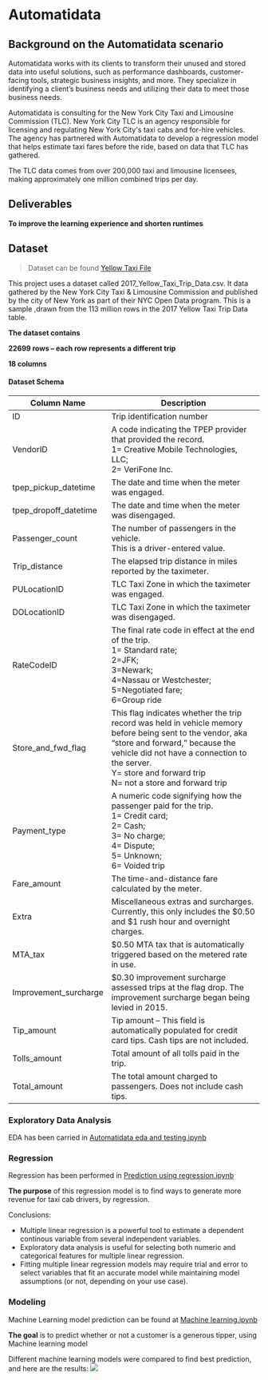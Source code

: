 # Automatidata
## Background on the Automatidata scenario
Automatidata works with its clients to transform their unused and stored data into useful solutions, such as performance dashboards, customer-facing tools, strategic business insights, and more. They specialize in identifying a client’s business needs and utilizing their data to meet those business needs. 

Automatidata is consulting for the New York City Taxi and Limousine Commission (TLC). New York City TLC is an agency responsible for licensing and regulating New York City's taxi cabs and for-hire vehicles. The agency has partnered with Automatidata to develop a regression model that helps estimate taxi fares before the ride, based on data that TLC has gathered. 

The TLC data comes from over 200,000 taxi and limousine licensees, making approximately one million combined trips per day. 

## Deliverables
**To improve the learning experience and shorten runtimes**

## Dataset
> Dataset can be found [Yellow Taxi File](https://github.com/rohanayush/project-automatidata/blob/main/2017_Yellow_Taxi_Trip_Data.csv)

This project uses a dataset called 2017_Yellow_Taxi_Trip_Data.csv. It data gathered by the New York City Taxi & Limousine Commission and published by the city of New York as part of their NYC Open Data program. This is a sample ,drawn from the 113 million rows in the 2017 Yellow Taxi Trip Data table.

**The dataset contains**

**22699 rows – each row represents a different trip**

**18 columns**

#### Dataset Schema 
| Column Name               | Description                                                                                                                                                       |
|---------------------------|-------------------------------------------------------------------------------------------------------------------------------------------------------------------|
| ID                        | Trip identification number                                                                                                                                        |
| VendorID                  | A code indicating the TPEP provider that provided the record.<br>1= Creative Mobile Technologies, LLC;<br>2= VeriFone Inc.                                       |
| tpep_pickup_datetime      | The date and time when the meter was engaged.                                                                                                                    |
| tpep_dropoff_datetime     | The date and time when the meter was disengaged.                                                                                                                  |
| Passenger_count           | The number of passengers in the vehicle.<br>This is a driver-entered value.                                                                                      |
| Trip_distance             | The elapsed trip distance in miles reported by the taximeter.                                                                                                    |
| PULocationID              | TLC Taxi Zone in which the taximeter was engaged.                                                                                                                 |
| DOLocationID              | TLC Taxi Zone in which the taximeter was disengaged.                                                                                                              |
| RateCodeID                | The final rate code in effect at the end of the trip.<br>1= Standard rate;<br>2=JFK;<br>3=Newark;<br>4=Nassau or Westchester;<br>5=Negotiated fare;<br>6=Group ride |
| Store_and_fwd_flag        | This flag indicates whether the trip record was held in vehicle memory before being sent to the vendor, aka “store and forward,” because the vehicle did not have a connection to the server.<br>Y= store and forward trip<br>N= not a store and forward trip                                     |
| Payment_type              | A numeric code signifying how the passenger paid for the trip.<br>1= Credit card;<br>2= Cash;<br>3= No charge;<br>4= Dispute;<br>5= Unknown;<br>6= Voided trip      |
| Fare_amount               | The time-and-distance fare calculated by the meter.                                                                                                              |
| Extra                     | Miscellaneous extras and surcharges. Currently, this only includes the $0.50 and $1 rush hour and overnight charges.                                            |
| MTA_tax                   | $0.50 MTA tax that is automatically triggered based on the metered rate in use.                                                                                 |
| Improvement_surcharge     | $0.30 improvement surcharge assessed trips at the flag drop. The improvement surcharge began being levied in 2015.                                              |
| Tip_amount                | Tip amount – This field is automatically populated for credit card tips. Cash tips are not included.                                                            |
| Tolls_amount              | Total amount of all tolls paid in the trip.                                                                                                                       |
| Total_amount              | The total amount charged to passengers. Does not include cash tips.                                                                                                |

### Exploratory Data Analysis
EDA has been carried in [Automatidata eda and testing.ipynb](https://github.com/rohanayush/project-automatidata/blob/main/Automatidata%20eda%20and%20testing.ipynb)

### Regression
Regression has been performed in [Prediction using regression.ipynb](https://github.com/rohanayush/project-automatidata/blob/main/Prediction%20using%20regression.ipynb)

**The purpose** of this regression model is to find ways to generate more revenue for taxi cab drivers, by regression.

Conclusions:

* Multiple linear regression is a powerful tool to estimate a dependent continous variable from several independent variables.
* Exploratory data analysis is useful for selecting both numeric and categorical features for multiple linear regression.
* Fitting multiple linear regression models may require trial and error to select variables that fit an accurate model while maintaining model assumptions (or not, depending on your use case).

### Modeling
Machine Learning model prediction can be found at [Machine learning.ipynb](https://github.com/rohanayush/project-automatidata/blob/main/Machine%20learning.ipynb)

**The goal**  is to predict whether or not a customer is a generous tipper, using Machine learning model
<br/>  

Different machine learning models were compared to find best prediction, and here are the results:
![](https://res.cloudinary.com/dvfjbyf7s/image/upload/v1703584013/Automatidata/comparisons_modeling.png)




